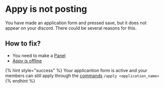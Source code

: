 # Appy is not posting

You have made an application form and pressed save, but it does not appear on your discord. There could be several reasons for this.

## How to fix?

* You need to make a [Panel](../../getting-started/set-up/panels.md)
* [Appy is offline](appy-bot-is-offline.md)

{% hint style="success" %}
Your applicantion form is active and your members can still apply through the [commands](../commands.md) `/apply <application_name>`
{% endhint %}
